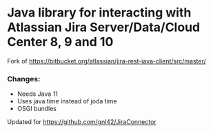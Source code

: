 # Java library for interacting with Atlassian Jira Server/Data/Cloud Center 8, 9 and 10


Fork of https://bitbucket.org/atlassian/jira-rest-java-client/src/master/
### Changes:
- Needs Java 11
- Uses java.time instead of joda time
- OSGI bundles

Updated for https://github.com/gnl42/JiraConnector
